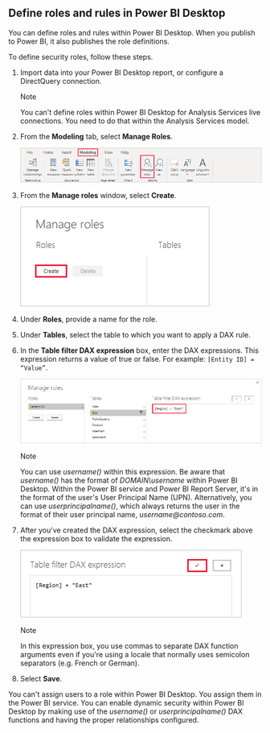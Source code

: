 ## Define roles and rules in Power BI Desktop

You can define roles and rules within Power BI Desktop. When you publish to Power BI, it also publishes the role definitions.

To define security roles, follow these steps.

1. Import data into your Power BI Desktop report, or configure a DirectQuery connection.

   > [!NOTE]
   > You can't define roles within Power BI Desktop for Analysis Services live connections. You need to do that within the Analysis Services model.

2. From the **Modeling** tab, select **Manage Roles**.

   ![Select Manage Roles](./media/rls-desktop-define-roles/powerbi-desktop-security.png)
3. From the **Manage roles** window, select **Create**.

   ![Select Create](./media/rls-desktop-define-roles/powerbi-desktop-security-create-role.png)
4. Under **Roles**, provide a name for the role. 
5. Under **Tables**, select the table to which you want to apply a DAX rule.
6. In the **Table filter DAX expression** box, enter the DAX expressions. This expression returns a value of true or false. For example: ```[Entity ID] = “Value”```.

   ![Manage roles window](./media/rls-desktop-define-roles/powerbi-desktop-security-create-rule.png)

   > [!NOTE]
   > You can use *username()* within this expression. Be aware that *username()* has the format of *DOMAIN\username* within Power BI Desktop. Within the Power BI service and Power BI Report Server, it's in the format of the user's User Principal Name (UPN). Alternatively, you can use *userprincipalname()*, which always returns the user in the format of their user principal name, *username\@contoso.com*.

7. After you've created the DAX expression, select the checkmark above the expression box to validate the expression.

   ![Validate DAX expression](./media/rls-desktop-define-roles/powerbi-desktop-security-validate-dax.png)

   > [!NOTE]
   > In this expression box, you use commas to separate DAX function arguments even if you're using a locale that normally uses semicolon separators (e.g. French or German).

8. Select **Save**.

You can't assign users to a role within Power BI Desktop. You assign them in the Power BI service. You can enable dynamic security within Power BI Desktop by making use of the *username()* or *userprincipalname()* DAX functions and having the proper relationships configured. 

